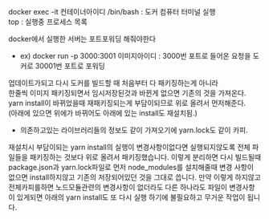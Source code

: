 docker exec -it 컨테이너아이디 /bin/bash : 도커 컴퓨터 터미널 실행  
top : 실행중 프로세스 목록

docker에서 실행한 서버는 포트포워딩 해줘야한다

- ex) docker run -p 3000:3001 이미지아이디 :
  3000번 포트로 들어온 요청을 도커로 30001번 포트로 포워딩

업데이트가되고 다시 도커를 빌드할 때 처음부터 다 패키징하는게 아니라  
한줄씩 이미지 패키징되면서 임시저장된것과 바뀐게 없으면 기존의 것을 가져온다.  
yarn install이 바뀌었을때 재패키징되는게 부담이되므로 위로 올려서 먼저해준다.  
(아래에 있으면 위에가 바뀌어도 아래에 있는 install도 재설치됨.)

- 의존하고있는 라이브러리들의 정보도 같이 가져오기에 yarn.lock도 같이 카피.

재설치시 부담이되는 yarn install의 실행이 변경사항이없다면 실행되지않도록 전체 파일들을 패키징하는 것보다 위로 올려서 패키징했습니다. 이렇게 분리하면 다시 빌드될때 package.json과 yarn.lock파일로 먼저 node_modules를 설치해줄때 변경 사항이 없으면 install하지않고 기존의 저장되어있던 것을 그대로 씁니다. 만약 이렇게 하지않고 전체카피를하면 노드모듈관련의 변경사항이 없더라도 다른 하나라도 파일이 변경사항이 있게되면 아래의 yarn install도 또 다시 실행 하기에 불필요하고 무거운 작업이 됩니다.
